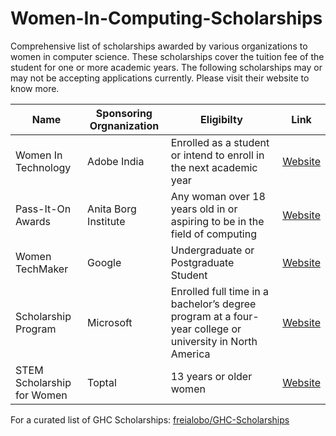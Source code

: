 # Women-In-Computing-Scholarships

Comprehensive list of scholarships awarded by various organizations to women in computer science. These scholarships cover the tuition fee of the student for one or more academic years. The following scholarships may or may not be accepting applications currently. Please visit their website to know more. 

| Name | Sponsoring Orgnanization | Eligibilty | Link |
|----------|-------------|------------------|------------|
| Women In Technology | Adobe India | Enrolled as a student or intend to enroll in the next academic year | [Website](http://www.adobe.com/careers/university/india-women-tech.html) |
| Pass-It-On Awards | Anita Borg Institute | Any woman over 18 years old in or aspiring to be in the field of computing | [Website](http://anitaborg.org/awards-grants/pass-it-on-awards-program/) |
| Women TechMaker | Google | Undergraduate or Postgraduate Student | [Website](https://www.womentechmakers.com/scholars) |
| Scholarship Program | Microsoft | Enrolled full time in a bachelor’s degree program at a four-year college or university in North America | [Website](https://careers.microsoft.com/students/scholarships) |
| STEM Scholarship for Women | Toptal | 13 years or older women | [Website](https://www.toptal.com/scholarships)|

For a curated list of GHC Scholarships: [freialobo/GHC-Scholarships](https://github.com/freialobo/GHC-Scholarships)

